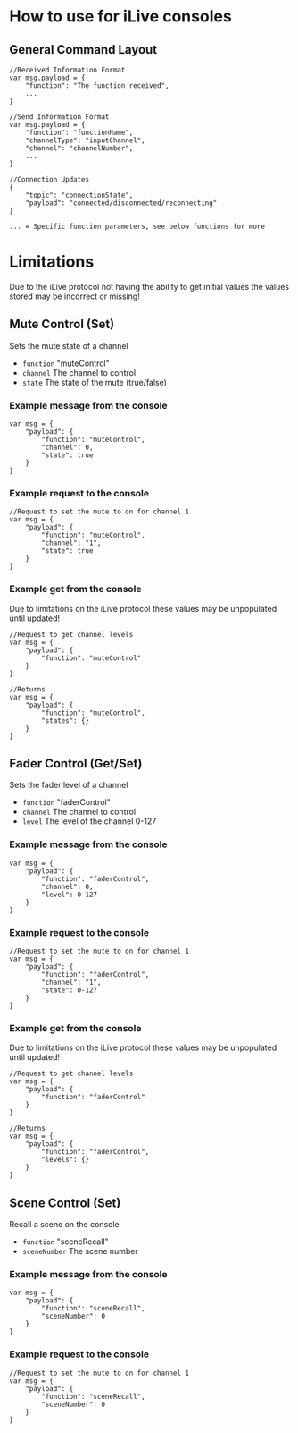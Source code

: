 # How to use for iLive consoles

## General Command Layout

```
//Received Information Format
var msg.payload = {
    "function": "The function received",
    ...
}

//Send Information Format
var msg.payload = {
    "function": "functionName",
    "channelType": "inputChannel",
    "channel": "channelNumber",
    ...
}

//Connection Updates
{
    "topic": "connectionState",
    "payload": "connected/disconnected/reconnecting"
}

... = Specific function parameters, see below functions for more
```

# Limitations
Due to the iLive protocol not having the ability to get initial values the values stored may be incorrect or missing!

## Mute Control (Set)
Sets the mute state of a channel
- `function` "muteControl"
- `channel` The channel to control
- `state` The state of the mute (true/false)

### Example message from the console
```
var msg = {
    "payload": {
        "function": "muteControl",
        "channel": 0,
        "state": true
    }
}
```

### Example request to the console
```
//Request to set the mute to on for channel 1
var msg = {
    "payload": {
        "function": "muteControl",
        "channel": "1",
        "state": true
    }
}
```

### Example get from the console
Due to limitations on the iLive protocol these values may be unpopulated until updated!
```
//Request to get channel levels
var msg = {
    "payload": {
        "function": "muteControl"
    }
}

//Returns 
var msg = {
    "payload": {
        "function": "muteControl",
        "states": {}
    }
}
```

## Fader Control (Get/Set)
Sets the fader level of a channel
- `function` "faderControl"
- `channel` The channel to control
- `level` The level of the channel 0-127

### Example message from the console
```
var msg = {
    "payload": {
        "function": "faderControl",
        "channel": 0,
        "level": 0-127
    }
}
```

### Example request to the console
```
//Request to set the mute to on for channel 1
var msg = {
    "payload": {
        "function": "faderControl",
        "channel": "1",
        "state": 0-127
    }
}
```

### Example get from the console
Due to limitations on the iLive protocol these values may be unpopulated until updated!
```
//Request to get channel levels
var msg = {
    "payload": {
        "function": "faderControl"
    }
}

//Returns 
var msg = {
    "payload": {
        "function": "faderControl",
        "levels": {}
    }
}
```

## Scene Control (Set)
Recall a scene on the console 
- `function` "sceneRecall"
- `sceneNumber` The scene number

### Example message from the console
```
var msg = {
    "payload": {
        "function": "sceneRecall",
        "sceneNumber": 0
    }
}
```

### Example request to the console
```
//Request to set the mute to on for channel 1
var msg = {
    "payload": {
        "function": "sceneRecall",
        "sceneNumber": 0
    }
}
```